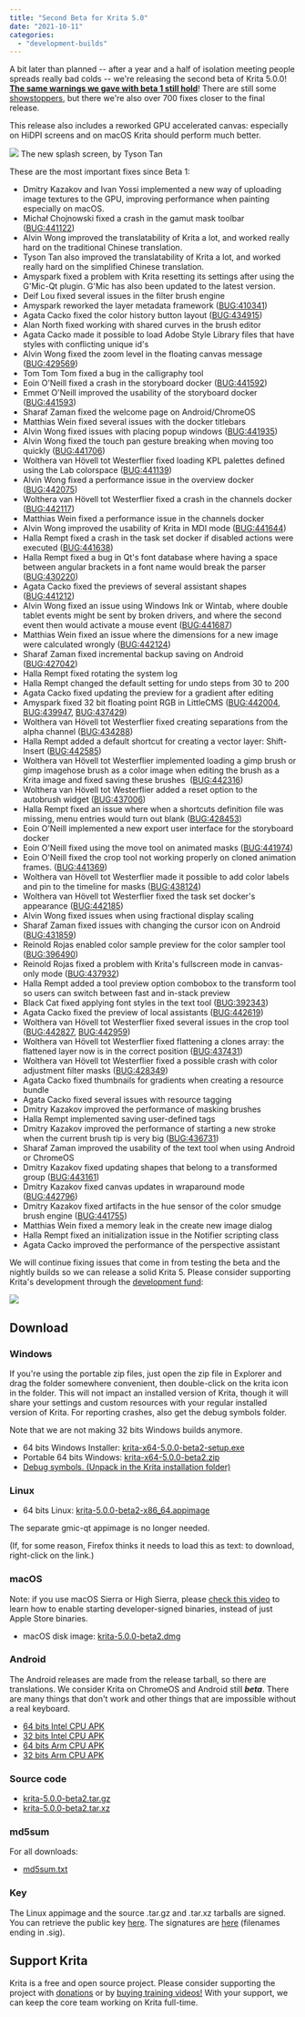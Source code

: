 ```yaml
---
title: "Second Beta for Krita 5.0"
date: "2021-10-11"
categories: 
  - "development-builds"
---
```


A bit later than planned -- after a year and a half of isolation meeting people spreads really bad colds -- we're releasing the second beta of Krita 5.0.0! [**The same warnings we gave with beta 1 still hold**](/item/first-beta-for-krita-5-0-released/)! There are still some [showstoppers](https://bugs.kde.org/buglist.cgi?bug_severity=critical&bug_severity=grave&bug_severity=major&bug_severity=crash&bug_severity=normal&bug_severity=minor&bug_status=UNCONFIRMED&bug_status=CONFIRMED&bug_status=ASSIGNED&bug_status=REOPENED&keywords=regression%2C%20release_blocker%2C%20&keywords_type=anywords&list_id=1918546&product=krita&query_format=advanced), but there we're also over 700 fixes closer to the final release.

This release also includes a reworked GPU accelerated canvas: especially on HiDPI screens and on macOS Krita should perform much better.

![](../images/electrichearts_20201224A_kiki_c1_1080P-1024x512.png) The new splash screen, by Tyson Tan

These are the most important fixes since Beta 1:

- Dmitry Kazakov and Ivan Yossi implemented a new way of uploading image textures to the GPU, improving performance when painting especially on macOS.
- Michał Chojnowski fixed a crash in the gamut mask toolbar ([BUG:441122](https://bugs.kde.org/show_bug.cgi?id=441122))
- Alvin Wong improved the translatability of Krita a lot, and worked really hard on the traditional Chinese translation.
- Tyson Tan also improved the translatability of Krita a lot, and worked really hard on the simplified Chinese translation.
- Amyspark fixed a problem with Krita resetting its settings after using the G'Mic-Qt plugin. G'Mic has also been updated to the latest version.
- Deif Lou fixed several issues in the filter brush engine
- Amyspark reworked the layer metadata framework ([BUG:410341](https://bugs.kde.org/show_bug.cgi?id=410341))
- Agata Cacko fixed the color history button layout ([BUG:434915](https://bugs.kde.org/show_bug.cgi?id=434915))
- Alan North fixed working with shared curves in the brush editor
- Agata Cacko made it possible to load Adobe Style Library files that have styles with conflicting unique id's
- Alvin Wong fixed the zoom level in the floating canvas message ([BUG:429569](https://bugs.kde.org/show_bug.cgi?id=429569))
- Tom Tom Tom fixed a bug in the calligraphy tool
- Eoin O'Neill fixed a crash in the storyboard docker ([BUG:441592](https://bugs.kde.org/show_bug.cgi?id=441592))
- Emmet O'Neill improved the usability of the storyboard docker ([BUG:441593](https://bugs.kde.org/show_bug.cgi?id=441593))
- Sharaf Zaman fixed the welcome page on Android/ChromeOS
- Matthias Wein fixed several issues with the docker titlebars
- Alvin Wong fixed issues with placing popup windows ([BUG:441935](https://bugs.kde.org/show_bug.cgi?id=441935))
- Alvin Wong fixed the touch pan gesture breaking when moving too quickly ([BUG:441706](https://bugs.kde.org/show_bug.cgi?id=441706))
- Wolthera van Hövell tot Westerflier fixed loading KPL palettes defined using the Lab colorspace ([BUG:441139](https://bugs.kde.org/show_bug.cgi?id=441139))
- Alvin Wong fixed a performance issue in the overview docker ([BUG:442075](https://bugs.kde.org/show_bug.cgi?id=442075))
- Wolthera van Hövell tot Westerflier fixed a crash in the channels docker ([BUG:442117](https://bugs.kde.org/show_bug.cgi?id=442117))
- Matthias Wein fixed a performance issue in the channels docker
- Alvin Wong improved the usability of Krita in MDI mode ([BUG:441644](https://bugs.kde.org/show_bug.cgi?id=441644))
- Halla Rempt fixed a crash in the task set docker if disabled actions were executed ([BUG:441638](https://bugs.kde.org/show_bug.cgi?id=441638))
- Halla Rempt fixed a bug in Qt's font database where having a space between angular brackets in a font name would break the parser ([BUG:430220](https://bugs.kde.org/show_bug.cgi?id=430220))
- Agata Cacko fixed the previews of several assistant shapes ([BUG:441212](https://bugs.kde.org/show_bug.cgi?id=441212))
- Alvin Wong fixed an issue using Windows Ink or Wintab, where double tablet events might be sent by broken drivers, and where the second event then would activate a mouse event ([BUG:441687](https://bugs.kde.org/show_bug.cgi?id=441687))
- Matthias Wein fixed an issue where the dimensions for a new image were calculated wrongly ([BUG:442124](https://bugs.kde.org/show_bug.cgi?id=442124))
- Sharaf Zaman fixed incremental backup saving on Android ([BUG:427042](https://bugs.kde.org/show_bug.cgi?id=427042))
- Halla Rempt fixed rotating the system log
- Halla Rempt changed the default setting for undo steps from 30 to 200
- Agata Cacko fixed updating the preview for a gradient after editing
- Amyspark fixed 32 bit floating point RGB in LittleCMS ([BUG:442004](https://bugs.kde.org/show_bug.cgi?id=442004), [BUG:439947](https://bugs.kde.org/show_bug.cgi?id=439947), [BUG:437429](https://bugs.kde.org/show_bug.cgi?id=437429))
- Wolthera van Hövell tot Westerflier fixed creating separations from the alpha channel ([BUG:434288](https://bugs.kde.org/show_bug.cgi?id=434288))
- Halla Rempt added a default shortcut for creating a vector layer: Shift-Insert ([BUG:442585](https://bugs.kde.org/show_bug.cgi?id=442585))
- Wolthera van Hövell tot Westerflier implemented loading a gimp brush or gimp imagehose brush as a color image when editing the brush as a Krita image and fixed saving these brushes  ([BUG:442316](https://bugs.kde.org/show_bug.cgi?id=442316))
- Wolthera van Hövell tot Westerflier added a reset option to the autobrush widget ([BUG:437006](https://bugs.kde.org/show_bug.cgi?id=437006))
- Halla Rempt fixed an issue where when a shortcuts definition file was missing, menu entries would turn out blank ([BUG:428453](https://bugs.kde.org/show_bug.cgi?id=428453))
- Eoin O'Neill implemented a new export user interface for the storyboard docker
- Eoin O'Neill fixed using the move tool on animated masks ([BUG:441974](https://bugs.kde.org/show_bug.cgi?id=441974))
- Eoin O'Neill fixed the crop tool not working properly on cloned animation frames. ([BUG:441369](https://bugs.kde.org/show_bug.cgi?id=441369))
- Wolthera van Hövell tot Westerflier made it possible to add color labels and pin to the timeline for masks ([BUG:438124](https://bugs.kde.org/show_bug.cgi?id=438124))
- Wolthera van Hövell tot Westerflier fixed the task set docker's appearance ([BUG:442185](https://bugs.kde.org/show_bug.cgi?id=442185))
- Alvin Wong fixed issues when using fractional display scaling
- Sharaf Zaman fixed issues with changing the cursor icon on Android ([BUG:431859](https://bugs.kde.org/show_bug.cgi?id=431859))
- Reinold Rojas enabled color sample preview for the color sampler tool ([BUG:396490](https://bugs.kde.org/show_bug.cgi?id=396490))
- Reinold Rojas fixed a problem with Krita's fullscreen mode in canvas-only mode ([BUG:437932](https://bugs.kde.org/show_bug.cgi?id=437932))
- Halla Rempt added a tool preview option combobox to the transform tool so users can switch between fast and in-stack preview
- Black Cat fixed applying font styles in the text tool ([BUG:392343](https://bugs.kde.org/show_bug.cgi?id=392343))
- Agata Cacko fixed the preview of local assistants ([BUG:442619](https://bugs.kde.org/show_bug.cgi?id=442619))
- Wolthera van Hövell tot Westerflier fixed several issues in the crop tool ([BUG:442827](https://bugs.kde.org/show_bug.cgi?id=442827), [BUG:442959](https://bugs.kde.org/show_bug.cgi?id=442959))
- Wolthera van Hövell tot Westerflier fixed flattening a clones array: the flattened layer now is in the correct position ([BUG:437431](https://bugs.kde.org/show_bug.cgi?id=437431))
- Wolthera van Hövell tot Westerflier fixed a possible crash with color adjustment filter masks ([BUG:428349](https://bugs.kde.org/show_bug.cgi?id=428349))
- Agata Cacko fixed thumbnails for gradients when creating a resource bundle
- Agata Cacko fixed several issues with resource tagging
- Dmitry Kazakov improved the performance of masking brushes
- Halla Rempt implemented saving user-defined tags
- Dmitry Kazakov improved the performance of starting a new stroke when the current brush tip is very big ([BUG:436731](https://bugs.kde.org/show_bug.cgi?id=436731))
- Sharaf Zaman improved the usability of the text tool when using Android or ChromeOS
- Dmitry Kazakov fixed updating shapes that belong to a transformed group ([BUG:443161](https://bugs.kde.org/show_bug.cgi?id=443161))
- Dmitry Kazakov fixed canvas updates in wraparound mode ([BUG:442796](https://bugs.kde.org/show_bug.cgi?id=442796))
- Dmitry Kazakov fixed artifacts in the hue sensor of the color smudge brush engine ([BUG:441755](https://bugs.kde.org/show_bug.cgi?id=441755))
- Matthias Wein fixed a memory leak in the create new image dialog
- Halla Rempt fixed an initialization issue in the Notifier scripting class
- Agata Cacko improved the performance of the perspective assistant

We will continue fixing issues that come in from testing the beta and the nightly builds so we can release a solid Krita 5. Please consider supporting Krita's development through the [development fund](https://fund.krita.org/):

[![](../images/devfund-1024x346.png)](https://fund.krita.org)

## Download

### Windows

If you're using the portable zip files, just open the zip file in Explorer and drag the folder somewhere convenient, then double-click on the krita icon in the folder. This will not impact an installed version of Krita, though it will share your settings and custom resources with your regular installed version of Krita. For reporting crashes, also get the debug symbols folder.

Note that we are not making 32 bits Windows builds anymore.

- 64 bits Windows Installer: [krita-x64-5.0.0-beta2-setup.exe](https://download.kde.org/unstable/krita/5.0.0-beta2/krita-x64-5.0.0-beta2-setup.exe)
- Portable 64 bits Windows: [krita-x64-5.0.0-beta2.zip](https://download.kde.org/unstable/krita/5.0.0-beta2/krita-x64-5.0.0-beta2.zip)
- [Debug symbols. (Unpack in the Krita installation folder)](https://download.kde.org/unstable/krita/5.0.0-beta2/krita-x64-5.0.0-beta2-dbg.zip)

### Linux

- 64 bits Linux: [krita-5.0.0-beta2-x86\_64.appimage](https://download.kde.org/unstable/krita/5.0.0-beta2/krita-5.0.0-beta2-x86_64.appimage)

The separate gmic-qt appimage is no longer needed.

(If, for some reason, Firefox thinks it needs to load this as text: to download, right-click on the link.)

### macOS

Note: if you use macOS Sierra or High Sierra, please [check this video](https://www.youtube.com/watch?v=3py0kgq95Hk) to learn how to enable starting developer-signed binaries, instead of just Apple Store binaries.

- macOS disk image: [krita-5.0.0-beta2.dmg](https://download.kde.org/unstable/krita/5.0.0-beta2/krita-5.0.0-beta2.dmg)

### Android

The Android releases are made from the release tarball, so there are translations. We consider Krita on ChromeOS and Android still **_beta_**. There are many things that don't work and other things that are impossible without a real keyboard.

- [64 bits Intel CPU APK](https://download.kde.org/unstable/krita/5.0.0-beta2/krita-x86_64-5.0.0-beta2-release-signed.apk)
- [32 bits Intel CPU APK](https://download.kde.org/unstable/krita/5.0.0-beta2/krita-x86-5.0.0-beta2-release-signed.apk)
- [64 bits Arm CPU APK](https://download.kde.org/unstable/krita/5.0.0-beta2/krita-arm64-v8a-5.0.0-beta2-release-signed.apk)
- [32 bits Arm CPU APK](https://download.kde.org/unstable/krita/5.0.0-beta2/krita-armeabi-v7a-5.0.0-beta2-release-signed.apk)

### Source code

- [krita-5.0.0-beta2.tar.gz](https://download.kde.org/unstable/krita/5.0.0-beta2/krita-5.0.0-beta2.tar.gz)
- [krita-5.0.0-beta2.tar.xz](https://download.kde.org/unstable/krita/5.0.0-beta2/krita-5.0.0-beta2.tar.xz)

### md5sum

For all downloads:

- [md5sum.txt](https://download.kde.org/unstable/krita/5.0.0-beta2/md5sum.txt)

### Key

The Linux appimage and the source .tar.gz and .tar.xz tarballs are signed. You can retrieve the public key [here](https://files.kde.org/krita/4DA79EDA231C852B). The signatures are [here](https://download.kde.org/unstable/krita/5.0.0-beta2/) (filenames ending in .sig).

## Support Krita

Krita is a free and open source project. Please consider supporting the project with [donations](https://fund.krita.org) or by [buying training videos!](/shop/) With your support, we can keep the core team working on Krita full-time.
